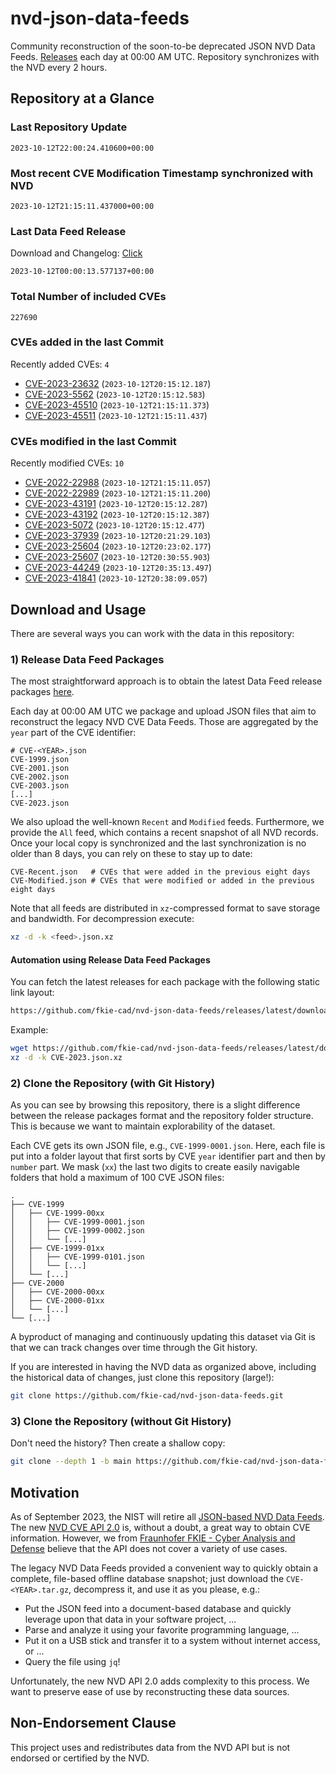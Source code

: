 # nvd-json-data-feeds

Community reconstruction of the soon-to-be deprecated JSON NVD Data Feeds. 
[Releases](https://github.com/fkie-cad/nvd-json-data-feeds/releases/latest) each day at 00:00 AM UTC.
Repository synchronizes with the NVD every 2 hours.

## Repository at a Glance

### Last Repository Update

```plain
2023-10-12T22:00:24.410600+00:00
```

### Most recent CVE Modification Timestamp synchronized with NVD

```plain
2023-10-12T21:15:11.437000+00:00
```

### Last Data Feed Release

Download and Changelog: [Click](https://github.com/fkie-cad/nvd-json-data-feeds/releases/latest)

```plain
2023-10-12T00:00:13.577137+00:00
```

### Total Number of included CVEs

```plain
227690
```

### CVEs added in the last Commit

Recently added CVEs: `4`

* [CVE-2023-23632](CVE-2023/CVE-2023-236xx/CVE-2023-23632.json) (`2023-10-12T20:15:12.187`)
* [CVE-2023-5562](CVE-2023/CVE-2023-55xx/CVE-2023-5562.json) (`2023-10-12T20:15:12.583`)
* [CVE-2023-45510](CVE-2023/CVE-2023-455xx/CVE-2023-45510.json) (`2023-10-12T21:15:11.373`)
* [CVE-2023-45511](CVE-2023/CVE-2023-455xx/CVE-2023-45511.json) (`2023-10-12T21:15:11.437`)


### CVEs modified in the last Commit

Recently modified CVEs: `10`

* [CVE-2022-22988](CVE-2022/CVE-2022-229xx/CVE-2022-22988.json) (`2023-10-12T21:15:11.057`)
* [CVE-2022-22989](CVE-2022/CVE-2022-229xx/CVE-2022-22989.json) (`2023-10-12T21:15:11.200`)
* [CVE-2023-43191](CVE-2023/CVE-2023-431xx/CVE-2023-43191.json) (`2023-10-12T20:15:12.287`)
* [CVE-2023-43192](CVE-2023/CVE-2023-431xx/CVE-2023-43192.json) (`2023-10-12T20:15:12.387`)
* [CVE-2023-5072](CVE-2023/CVE-2023-50xx/CVE-2023-5072.json) (`2023-10-12T20:15:12.477`)
* [CVE-2023-37939](CVE-2023/CVE-2023-379xx/CVE-2023-37939.json) (`2023-10-12T20:21:29.103`)
* [CVE-2023-25604](CVE-2023/CVE-2023-256xx/CVE-2023-25604.json) (`2023-10-12T20:23:02.177`)
* [CVE-2023-25607](CVE-2023/CVE-2023-256xx/CVE-2023-25607.json) (`2023-10-12T20:30:55.903`)
* [CVE-2023-44249](CVE-2023/CVE-2023-442xx/CVE-2023-44249.json) (`2023-10-12T20:35:13.497`)
* [CVE-2023-41841](CVE-2023/CVE-2023-418xx/CVE-2023-41841.json) (`2023-10-12T20:38:09.057`)


## Download and Usage

There are several ways you can work with the data in this repository:

### 1) Release Data Feed Packages

The most straightforward approach is to obtain the latest Data Feed release packages [here](https://github.com/fkie-cad/nvd-json-data-feeds/releases/latest).

Each day at 00:00 AM UTC we package and upload JSON files that aim to reconstruct the legacy NVD CVE Data Feeds.
Those are aggregated by the `year` part of the CVE identifier:

```
# CVE-<YEAR>.json
CVE-1999.json
CVE-2001.json
CVE-2002.json
CVE-2003.json
[...]
CVE-2023.json
```

We also upload the well-known `Recent` and `Modified` feeds.
Furthermore, we provide the `All` feed, which contains a recent snapshot of all NVD records.
Once your local copy is synchronized and the last synchronization is no older than 8 days, you can rely on these to stay up to date:

```plain
CVE-Recent.json   # CVEs that were added in the previous eight days
CVE-Modified.json # CVEs that were modified or added in the previous eight days
```

Note that all feeds are distributed in `xz`-compressed format to save storage and bandwidth.
For decompression execute:

```sh
xz -d -k <feed>.json.xz
```


#### Automation using Release Data Feed Packages

You can fetch the latest releases for each package with the following static link layout:

```sh
https://github.com/fkie-cad/nvd-json-data-feeds/releases/latest/download/CVE-<YEAR>.json.xz
```

Example:

```sh
wget https://github.com/fkie-cad/nvd-json-data-feeds/releases/latest/download/CVE-2023.json.xz
xz -d -k CVE-2023.json.xz
```

### 2) Clone the Repository (with Git History)

As you can see by browsing this repository, there is a slight difference between the release packages format and the repository folder structure.
This is because we want to maintain explorability of the dataset.

Each CVE gets its own JSON file, e.g., `CVE-1999-0001.json`.
Here, each file is put into a folder layout that first sorts by CVE `year` identifier part and then by `number` part.
We mask (`xx`) the last two digits to create easily navigable folders that hold a maximum of 100 CVE JSON files:

```plain
.
├── CVE-1999
│   ├── CVE-1999-00xx
│   │   ├── CVE-1999-0001.json
│   │   ├── CVE-1999-0002.json
│   │   └── [...]
│   ├── CVE-1999-01xx
│   │   ├── CVE-1999-0101.json
│   │   └── [...]
│   └── [...]
├── CVE-2000
│   ├── CVE-2000-00xx
│   ├── CVE-2000-01xx
│   └── [...]
└── [...]
```

A byproduct of managing and continuously updating this dataset via Git is that we can track changes over time through the Git history.

If you are interested in having the NVD data as organized above, including the historical data of changes, just clone this repository (large!):

```sh
git clone https://github.com/fkie-cad/nvd-json-data-feeds.git
```

### 3) Clone the Repository (without Git History)

Don't need the history? Then create a shallow copy:

```sh
git clone --depth 1 -b main https://github.com/fkie-cad/nvd-json-data-feeds.git
```

## Motivation

As of September 2023, the NIST will retire all [JSON-based NVD Data Feeds](https://nvd.nist.gov/vuln/data-feeds#divRetirementBanner-1).
The new [NVD CVE API 2.0](https://nvd.nist.gov/developers/vulnerabilities) is, without a doubt, a great way to obtain CVE information.
However, we from [Fraunhofer FKIE - Cyber Analysis and Defense](https://www.fkie.fraunhofer.de/en/departments/cad.html) believe that the API does not cover a variety of use cases.

The legacy NVD Data Feeds provided a convenient way to quickly obtain a complete, file-based offline database snapshot; just download the `CVE-<YEAR>.tar.gz`, decompress it, and use it as you please, e.g.:

* Put the JSON feed into a document-based database and quickly leverage upon that data in your software project, ...
* Parse and analyze it using your favorite programming language, ...
* Put it on a USB stick and transfer it to a system without internet access, or ...
* Query the file using `jq`!

Unfortunately, the new NVD API 2.0 adds complexity to this process.
We want to preserve ease of use by reconstructing these data sources.

## Non-Endorsement Clause

This project uses and redistributes data from the NVD API but is not endorsed or certified by the NVD.